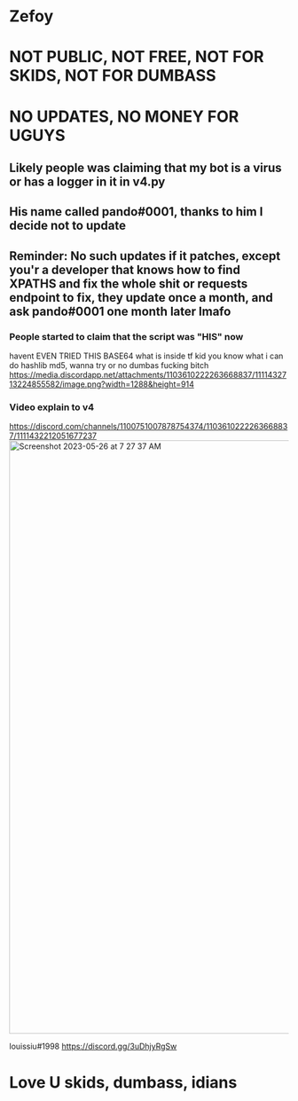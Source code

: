 # Zefoy
# NOT PUBLIC, NOT FREE, NOT FOR SKIDS, NOT FOR DUMBASS
# NO UPDATES, NO MONEY FOR UGUYS
## Likely people was claiming that my bot is a virus or has a logger in it in v4.py
## His name called pando#0001, thanks to him I decide not to update
## Reminder: No such updates if it patches, except you'r a developer that knows how to find XPATHS and fix the whole shit or requests endpoint to fix, they update once a month, and ask pando#0001 one month later lmafo

### People started to claim that the script was "HIS" now
havent EVEN TRIED THIS BASE64 what is inside
tf kid you know what
i can do hashlib md5, wanna try or no dumbas fucking bitch
https://media.discordapp.net/attachments/1103610222263668837/1111432713224855582/image.png?width=1288&height=914
### Video explain to v4
https://discord.com/channels/1100751007878754374/1103610222263668837/1111432212051677237
<img width="1070" alt="Screenshot 2023-05-26 at 7 27 37 AM" src="https://github.com/louissiu198/ZEFOY/assets/130300063/099fcba5-bd37-43bc-ac42-0414d59618c3">


louissiu#1998
https://discord.gg/3uDhjyRgSw

# Love U skids, dumbass, idians
